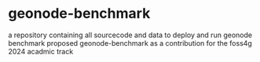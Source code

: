 # geonode-benchmark
a repository containing all sourcecode and data to deploy and run geonode benchmark proposed geonode-benchmark as a contribution for the foss4g 2024 acadmic track

